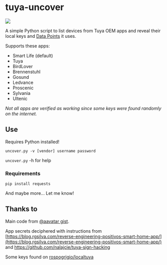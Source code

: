 # tuya-uncover

<script type='text/javascript' src='https://storage.ko-fi.com/cdn/widget/Widget_2.js'></script><script type='text/javascript'>kofiwidget2.init('Buy me a coffee!', '#e04428', 'S6S650JEK');kofiwidget2.draw();</script> 

<a href="https://paypal.me/tasmotatemplates"><img src="https://img.shields.io/static/v1?logo=paypal&label=&message=Donate via PayPal&color=slategrey"></a>

A simple Python script to list devices from Tuya OEM apps and reveal their local keys and [Data Points](https://developer.tuya.com/en/docs/iot-device-dev/tuyaos-gateway-device-datapoint?id=Kc80mqozruc72) it uses.

Supports these apps:

- Smart Life (default)
- Tuya
- BirdLover
- Brennenstuhl
- Gosund
- Ledvance
- Proscenic
- Sylvania
- Ultenic

*Not all apps are verified as working since some keys were found randomly on the internet.*

## Use

Requires Python installed!

```shell
uncover.py -v [vendor] username password
```

`uncover.py` -h for help

### Requirements

```shell
pip install requests
```

And maybe more... Let me know!

## Thanks to

Main code from [@aavatar gist](https://gist.github.com/avataar/2a6ee4f58aaedfcc062a838380f3cffb).

App secrets deciphered with instructions from [https://blog.rgsilva.com/reverse-engineering-positivos-smart-home-app/](https://blog.rgsilva.com/reverse-engineering-positivos-smart-home-app/) and <https://github.com/nalajcie/tuya-sign-hacking>

Some keys found on [rospogrigio/localtuya](https://github.com/rospogrigio/localtuya/issues/1188)
